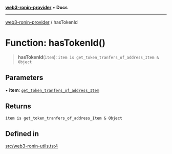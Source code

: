 [**web3-ronin-provider**](../README.md) • **Docs**

***

[web3-ronin-provider](../globals.md) / hasTokenId

# Function: hasTokenId()

> **hasTokenId**(`item`): `item is get_token_tranfers_of_address_Item & Object`

## Parameters

• **item**: [`get_token_tranfers_of_address_Item`](../interfaces/get_token_tranfers_of_address_Item.md)

## Returns

`item is get_token_tranfers_of_address_Item & Object`

## Defined in

[src/web3-ronin-utils.ts:4](https://github.com/chuacw/web3-ronin-provider/blob/1a659b81d9c7d7afbced0ae2b11550f4f6c0a233/src/web3-ronin-utils.ts#L4)
